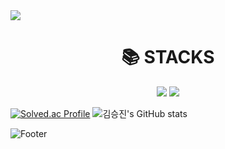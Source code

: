 <img src="https://capsule-render.vercel.app/api?type=wave&color=gradient&customColorList=18&height=300&section=header&text=SeungJin%20Kim&fontSize=90&animation=fadeIn" />

<div align=center><h1>📚 STACKS</h1></div>

<div align=center> 
  <img src="https://img.shields.io/badge/java-007396?style=for-the-badge&logo=java&logoColor=white"> 
  <img src="https://img.shields.io/badge/spring-6DB33F?style=for-the-badge&logo=spring&logoColor=white"> 
  <br>
</div>

[![Solved.ac Profile](http://mazassumnida.wtf/api/v2/generate_badge?boj=ohksj77)](https://solved.ac/ohksj77/) ![김승진's GitHub stats](https://github-readme-stats.vercel.app/api?username=ohksj77&show_icons=true&theme=calm)

![Footer](https://capsule-render.vercel.app/api?type=wave&color=gradient&customColorList=18&height=200&section=footer)
